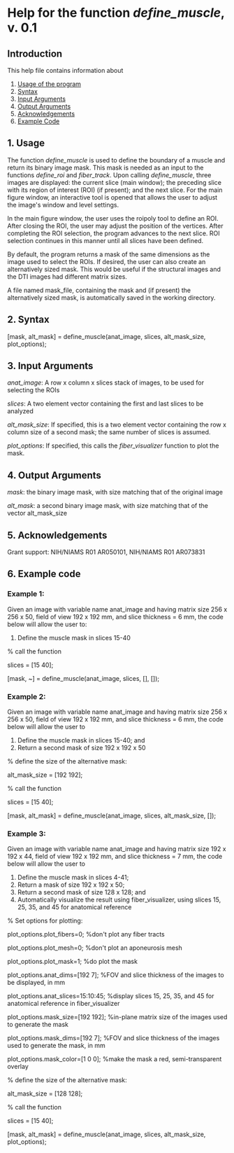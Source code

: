 # Help for the function <i>define_muscle</i>, v. 0.1

## Introduction

This help file contains information about
1) [Usage of the program](https://github.com/bdamon/MuscleDTI_Toolbox/blob/master/Help/Help%20for%20define_muscle.md#1-usage)
2) [Syntax](https://github.com/bdamon/MuscleDTI_Toolbox/blob/master/Help/Help%20for%20define_muscle.md#2-Syntax)
3) [Input Arguments](https://github.com/bdamon/MuscleDTI_Toolbox/blob/master/Help/Help%20for%20define_muscle.md#3-Input-Arguments)
4) [Output Arguments](https://github.com/bdamon/MuscleDTI_Toolbox/blob/master/Help/Help%20for%20define_muscle.md#4-Output-Arguments)
5) [Acknowledgements](https://github.com/bdamon/MuscleDTI_Toolbox/blob/master/Help/Help%20for%20define_muscle.md#5-Acknowledgements)
6) [Example Code](https://github.com/bdamon/MuscleDTI_Toolbox/blob/master/Help/Help%20for%20define_muscle.md#6-Example-Code)


## 1. Usage

The function <i>define_muscle</i> is used to define the boundary of a muscle and return its binary image mask. This mask is needed as an input to the functions <i>define_roi</i> and <i>fiber_track</i>. Upon calling <i>define_muscle</i>, three images are displayed: the current slice (main window); the preceding slice with its region of interest (ROI) (if present); and the next slice. For the main figure window, an interactive tool is opened that allows the user to adjust the image's window and level settings. 

In the main figure window, the user uses the roipoly tool to define an ROI. After closing the ROI, the user may adjust the position of the vertices. After completing the ROI selection, the program advances to the next slice. ROI selection continues in this manner until all slices have been defined.

By default, the program returns a mask of the same dimensions as the image used to select the ROIs. If desired, the user can also create an alternatively sized mask.  This would be useful if the structural images and the DTI images had different matrix sizes.  
   
A file named mask_file, containing the mask and (if present) the alternatively sized mask, is automatically saved in the working directory.


## 2. Syntax

[mask, alt_mask] = define_muscle(anat_image, slices, alt_mask_size, plot_options);
 
## 3. Input Arguments

<i>anat_image</i>: A row x column x slices stack of images, to be used for selecting the ROIs

<i>slices</i>: A two element vector containing the first and last slices to be analyzed

<i>alt_mask_size</i>: If specified, this is a two element vector containing the row x column size of a second mask; the same number of slices is assumed.

<i>plot_options</i>: If specified, this calls the <i>fiber_visualizer</i> function to plot the mask.


## 4. Output Arguments

<i>mask</i>: the binary image mask, with size matching that of the original image

<i>alt_mask</i>: a second binary image mask, with size matching that of the vector alt_mask_size
 
 
## 5. Acknowledgements

Grant support: NIH/NIAMS R01 AR050101, NIH/NIAMS R01 AR073831

 

## 6. Example code

### Example 1:

Given an image with variable name anat_image and having matrix size 256 x 256 x 50, field of view 192 x 192 mm, and slice thickness = 6 mm, the code below will allow the user to:
  1) Define the muscle mask in slices 15-40

% call the function

slices = [15 40];

[mask, ~] = define_muscle(anat_image, slices, [], []);



### Example 2:

Given an image with variable name anat_image and having matrix size 256 x 256 x 50, field of view 192 x 192 mm, and slice thickness = 6 mm, the code below will allow the user to 
  1) Define the muscle mask in slices 15-40; and
  2) Return a second mask of size 192 x 192 x 50

% define the size of the alternative mask:

alt_mask_size = [192 192];

% call the function

slices = [15 40];

[mask, alt_mask] = define_muscle(anat_image, slices, alt_mask_size, []);


### Example 3: 

Given an image with variable name anat_image and having matrix size 192 x 192 x 44, field of view 192 x 192 mm, and slice thickness = 7 mm, the code below will allow the user to 
  1) Define the muscle mask in slices 4-41;
  2) Return a mask of size 192 x 192 x 50; 
  3) Return a second mask of size 128 x 128; and
  3) Automatically visualize the result using fiber_visualizer, using slices 15, 25, 35, and 45 for anatomical reference

% Set options for plotting:

plot_options.plot_fibers=0;                  %don't plot any fiber tracts

plot_options.plot_mesh=0;                    %don't plot an aponeurosis mesh

plot_options.plot_mask=1;                    %do plot the mask

plot_options.anat_dims=[192 7];              %FOV and slice thickness of the images to be displayed, in mm

plot_options.anat_slices=15:10:45;           %display slices 15, 25, 35, and 45 for anatomical reference in fiber_visualizer

plot_options.mask_size=[192 192];            %in-plane matrix size of the images used to generate the mask

plot_options.mask_dims=[192 7];              %FOV and slice thickness of the images used to generate the mask, in mm

plot_options.mask_color=[1 0 0];             %make the mask a red, semi-transparent overlay


% define the size of the alternative mask:

alt_mask_size = [128 128];

% call the function

slices = [15 40];

[mask, alt_mask] = define_muscle(anat_image, slices, alt_mask_size, plot_options);

